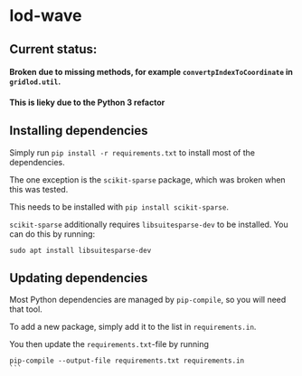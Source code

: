 # lod-wave

## Current status:
#### Broken due to missing methods, for example `convertpIndexToCoordinate` in `gridlod.util`.
#### This is lieky due to the Python 3 refactor

## Installing dependencies
Simply run `pip install -r requirements.txt` to install most of the dependencies.

The one exception is the `scikit-sparse` package, which was broken when this was tested.

This needs to be installed with `pip install scikit-sparse`.

`scikit-sparse` additionally requires `libsuitesparse-dev` to be installed. You can do this by running:
```
sudo apt install libsuitesparse-dev
```


## Updating dependencies
Most Python dependencies are managed by `pip-compile`, so you will need that tool.

To add a new package, simply add it to the list in `requirements.in`.

You then update the `requirements.txt`-file by running
````
pip-compile --output-file requirements.txt requirements.in
```